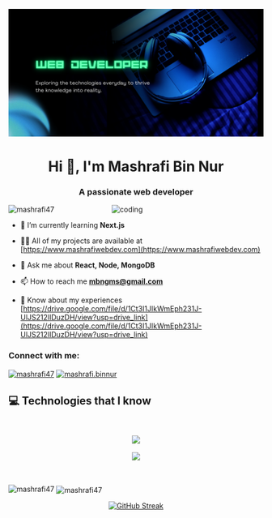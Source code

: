 ![logo](https://github.com/MASHRAFI47/MASHRAFI47/blob/main/githubbanner.png)
<h1 align="center">Hi 👋, I'm Mashrafi Bin Nur</h1>
<h3 align="center">A passionate web developer</h3>

<img align="right" alt="coding" width="300" src="https://media3.giphy.com/media/2IudUHdI075HL02Pkk/giphy.gif?cid=6c09b95239am3jaixqc8a4ihhkwo0d9wl7xkv84nppvkywfk&ep=v1_internal_gif_by_id&rid=giphy.gif&ct=g" />

<p align="left"> <img src="https://komarev.com/ghpvc/?username=mashrafi47&label=Profile%20views&color=FF1CF7&style=flat" alt="mashrafi47" /> </p>

- 🌱 I’m currently learning **Next.js**

- 👨‍💻 All of my projects are available at [https://www.mashrafiwebdev.com](https://www.mashrafiwebdev.com)

- 💬 Ask me about **React, Node, MongoDB**

- 📫 How to reach me **mbngms@gmail.com**

- 📄 Know about my experiences [https://drive.google.com/file/d/1Ct3I1JIkWmEph231J-UlJS212lIDuzDH/view?usp=drive_link](https://drive.google.com/file/d/1Ct3I1JIkWmEph231J-UlJS212lIDuzDH/view?usp=drive_link)

<h3 align="left">Connect with me:</h3>
<p align="left">
<a href="https://linkedin.com/in/mashrafi47" target="blank"><img align="center" src="https://raw.githubusercontent.com/rahuldkjain/github-profile-readme-generator/master/src/images/icons/Social/linked-in-alt.svg" alt="mashrafi47" height="30" width="40" /></a>
<a href="https://fb.com/mashrafi.binnur" target="blank"><img align="center" src="https://raw.githubusercontent.com/rahuldkjain/github-profile-readme-generator/master/src/images/icons/Social/facebook.svg" alt="mashrafi.binnur" height="30" width="40" /></a>
</p>

## :computer: Technologies that I know

<br>

<p align="center">
  <a href="https://skillicons.dev">
    <img src="https://skillicons.dev/icons?i=html,css,js,react,tailwind,bootstrap,firebase" />
  </a>
</p>

<p align="center">
  <a href="https://skillicons.dev">
    <img src="https://skillicons.dev/icons?i=nodejs,express,mongodb" />
  </a>
</p>

<!-- <p align="center">
<img src="https://github.com/mir-hussain/mir-hussain/blob/main/images/icons/HTML.png"/>
<img src="https://github.com/mir-hussain/mir-hussain/blob/main/images/icons/css.png"/>
<img src="https://github.com/mir-hussain/mir-hussain/blob/main/images/icons/JavaScript.png"/>
<img src="https://github.com/mir-hussain/mir-hussain/blob/main/images/icons/react.png"/>
<img src="https://github.com/mir-hussain/mir-hussain/blob/main/images/icons/tailwind.png"/>
<img src="https://github.com/mir-hussain/mir-hussain/blob/main/images/icons/Bootsrap.png"/>
<img src="https://github.com/mir-hussain/mir-hussain/blob/main/images/icons/firebase.png"/>
</p>

<p align="center">
<img src="https://github.com/mir-hussain/mir-hussain/blob/main/images/icons/node.png"/>
<img src="https://github.com/mir-hussain/mir-hussain/blob/main/images/icons/express.png"/>
<img src="https://github.com/mir-hussain/mir-hussain/blob/main/images/icons/mongo.png"/>
</p> -->

<br/>

<div>
  <p align="center"><img align="left" src="https://github-readme-stats.vercel.app/api/top-langs?username=mashrafi47&show_icons=true&theme=radical&locale=en&layout=compact" alt="mashrafi47" /></p>
  <p>&nbsp;<img align="center" src="https://github-readme-stats.vercel.app/api?username=mashrafi47&show_icons=true&theme=radical&locale=en" alt="mashrafi47" /></p>
</div>
<div align="center">
  <a href="https://git.io/streak-stats"><img src="https://streak-stats.demolab.com?user=MASHRAFI47&theme=radical" alt="GitHub Streak" /></a>
</div>
